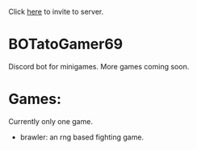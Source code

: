 Click [here](https://discordapp.com/oauth2/authorize?client_id=658297108167655464&scope=bot&permissions=67648) to invite to server.

# BOTatoGamer69
Discord bot for minigames. More games coming soon.

# Games:
Currently only one game.

* brawler: an rng based fighting game.